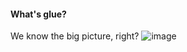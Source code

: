 #### What's glue?
We know the big picture, right?
![image](https://github.com/user-attachments/assets/d68310af-2ba1-4817-974b-a9e595e8d54d)

